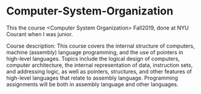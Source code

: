 # Computer-System-Organization

This the course &lt;Computer System Organization> Fall2019, done at NYU Courant when I was junior. 

Course description: This course covers the internal structure of computers, machine (assembly) language programming, and the use of pointers in high-level languages. Topics include the logical design of computers, computer architecture, the internal representation of data, instruction sets, and addressing logic, as well as pointers, structures, and other features of high-level languages that relate to assembly language. Programming assignments will be both in assembly language and other languages.

